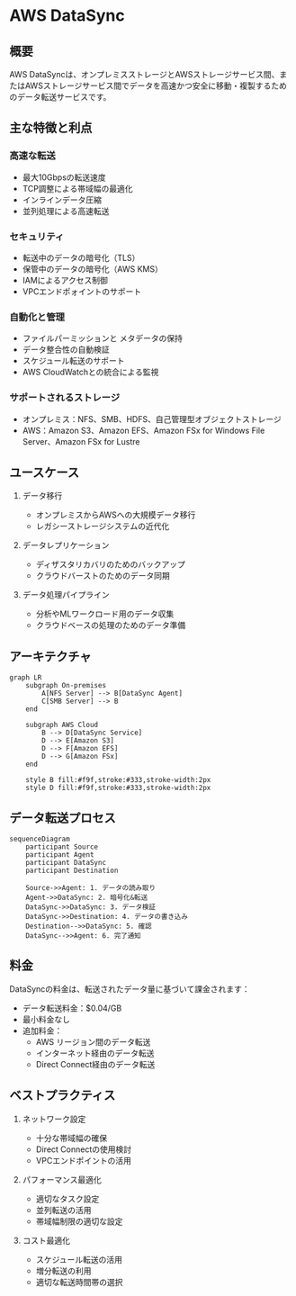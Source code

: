# AWS DataSync

## 概要
AWS DataSyncは、オンプレミスストレージとAWSストレージサービス間、またはAWSストレージサービス間でデータを高速かつ安全に移動・複製するためのデータ転送サービスです。

## 主な特徴と利点

### 高速な転送
- 最大10Gbpsの転送速度
- TCP調整による帯域幅の最適化
- インラインデータ圧縮
- 並列処理による高速転送

### セキュリティ
- 転送中のデータの暗号化（TLS）
- 保管中のデータの暗号化（AWS KMS）
- IAMによるアクセス制御
- VPCエンドポォイントのサポート

### 自動化と管理
- ファイルパーミッションと メタデータの保持
- データ整合性の自動検証
- スケジュール転送のサポート
- AWS CloudWatchとの統合による監視

### サポートされるストレージ
- オンプレミス：NFS、SMB、HDFS、自己管理型オブジェクトストレージ
- AWS：Amazon S3、Amazon EFS、Amazon FSx for Windows File Server、Amazon FSx for Lustre

## ユースケース

1. データ移行
   - オンプレミスからAWSへの大規模データ移行
   - レガシーストレージシステムの近代化

2. データレプリケーション
   - ディザスタリカバリのためのバックアップ
   - クラウドバーストのためのデータ同期

3. データ処理パイプライン
   - 分析やMLワークロード用のデータ収集
   - クラウドベースの処理のためのデータ準備

## アーキテクチャ

```mermaid
graph LR
    subgraph On-premises
        A[NFS Server] --> B[DataSync Agent]
        C[SMB Server] --> B
    end
    
    subgraph AWS Cloud
        B --> D[DataSync Service]
        D --> E[Amazon S3]
        D --> F[Amazon EFS]
        D --> G[Amazon FSx]
    end

    style B fill:#f9f,stroke:#333,stroke-width:2px
    style D fill:#f9f,stroke:#333,stroke-width:2px
```

## データ転送プロセス

```mermaid
sequenceDiagram
    participant Source
    participant Agent
    participant DataSync
    participant Destination

    Source->>Agent: 1. データの読み取り
    Agent->>DataSync: 2. 暗号化&転送
    DataSync->>DataSync: 3. データ検証
    DataSync->>Destination: 4. データの書き込み
    Destination-->>DataSync: 5. 確認
    DataSync-->>Agent: 6. 完了通知
```

## 料金

DataSyncの料金は、転送されたデータ量に基づいて課金されます：

- データ転送料金：$0.04/GB
- 最小料金なし
- 追加料金：
  - AWS リージョン間のデータ転送
  - インターネット経由のデータ転送
  - Direct Connect経由のデータ転送

## ベストプラクティス

1. ネットワーク設定
   - 十分な帯域幅の確保
   - Direct Connectの使用検討
   - VPCエンドポイントの活用

2. パフォーマンス最適化
   - 適切なタスク設定
   - 並列転送の活用
   - 帯域幅制限の適切な設定

3. コスト最適化
   - スケジュール転送の活用
   - 増分転送の利用
   - 適切な転送時間帯の選択
